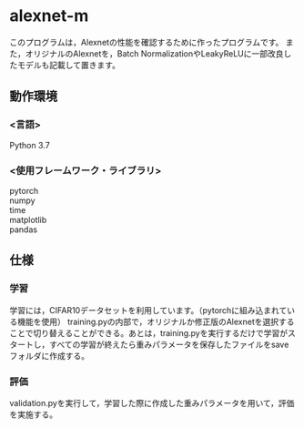 # alexnet-m
このプログラムは，Alexnetの性能を確認するために作ったプログラムです。
また，オリジナルのAlexnetを，Batch NormalizationやLeakyReLUに一部改良したモデルも記載して置きます。

## 動作環境
### <言語>
Python 3.7

### <使用フレームワーク・ライブラリ>
pytorch  
numpy  
time  
matplotlib  
pandas

## 仕様
### 学習
学習には，CIFAR10データセットを利用しています。（pytorchに組み込まれている機能を使用）
training.pyの内部で，オリジナルか修正版のAlexnetを選択することで切り替えることができる。あとは，training.pyを実行するだけで学習がスタートし，すべての学習が終えたら重みパラメータを保存したファイルをsaveフォルダに作成する。

### 評価
validation.pyを実行して，学習した際に作成した重みパラメータを用いて，評価を実施する。

